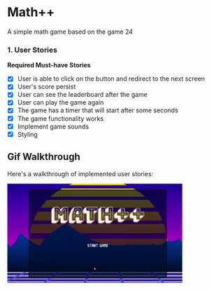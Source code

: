 # Math++

A simple math game based on the game 24

### 1. User Stories

**Required Must-have Stories**

- [x] User is able to click on the button and redirect to the next screen 
- [x] User's score persist
- [x] User can see the leaderboard after the game
- [x] User can play the game again
- [x] The game has a timer that will start after some seconds 
- [x] The game functionality works
- [x] Implement game sounds
- [x] Styling    

## Gif Walkthrough

Here's a walkthrough of implemented user stories:

<img src='walkthrough.gif?raw=true' title='Video Walkthrough' width='400' alt='Video Walkthrough' />
